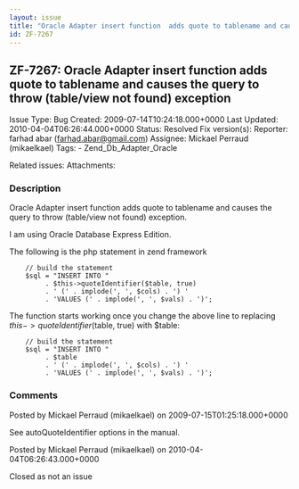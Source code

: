 ```yaml
---
layout: issue
title: "Oracle Adapter insert function  adds quote to tablename and causes the query to throw (table/view not found) exception"
id: ZF-7267
---
```


ZF-7267: Oracle Adapter insert function adds quote to tablename and causes the query to throw (table/view not found) exception
------------------------------------------------------------------------------------------------------------------------------

 Issue Type: Bug Created: 2009-07-14T10:24:18.000+0000 Last Updated: 2010-04-04T06:26:44.000+0000 Status: Resolved Fix version(s): 
 Reporter:  farhad abar (farhad.abar@gmail.com)  Assignee:  Mickael Perraud (mikaelkael)  Tags: - Zend\_Db\_Adapter\_Oracle
 
 Related issues: 
 Attachments: 
### Description

Oracle Adapter insert function adds quote to tablename and causes the query to throw (table/view not found) exception.

I am using Oracle Database Express Edition.

The following is the php statement in zend framework

 
        // build the statement
        $sql = "INSERT INTO "
             . $this->quoteIdentifier($table, true)
             . ' (' . implode(', ', $cols) . ') '
             . 'VALUES (' . implode(', ', $vals) . ')';


The function starts working once you change the above line to replacing $this->quoteIdentifier($table, true) with $table:

 
        // build the statement
        $sql = "INSERT INTO "
             . $table 
             . ' (' . implode(', ', $cols) . ') '
             . 'VALUES (' . implode(', ', $vals) . ')';


 

 

### Comments

Posted by Mickael Perraud (mikaelkael) on 2009-07-15T01:25:18.000+0000

See autoQuoteIdentifier options in the manual.

 

 

Posted by Mickael Perraud (mikaelkael) on 2010-04-04T06:26:43.000+0000

Closed as not an issue

 

 
